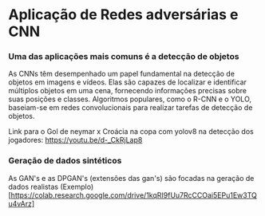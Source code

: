 # Aplicação de Redes adversárias e CNN

### Uma das aplicações mais comuns é a detecção de objetos 

As CNNs têm desempenhado um papel fundamental na detecção de objetos em imagens e vídeos. Elas são capazes de localizar e identificar múltiplos objetos em uma cena, fornecendo informações precisas sobre suas posições e classes. Algoritmos populares, como o R-CNN e o YOLO, baseiam-se em redes convolucionais para realizar tarefas de detecção de objetos.

Link para o Gol de neymar x Croácia na copa com yolov8 na detecção dos jogadores: 
https://youtu.be/d-_CkRjLap8


### Geração de dados sintéticos

As GAN's e as DPGAN's (extensões das gan's) são focadas na geração de dados realistas
(Exemplo)[https://colab.research.google.com/drive/1kqRI9fUu7RcCCOai5EPu1Ew3TQu4vArz]
